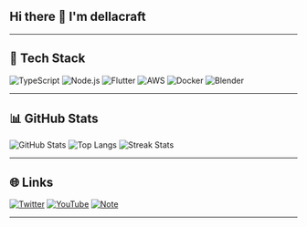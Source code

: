 ## Hi there 👋 I'm dellacraft

<!--
**dellacraft/dellacraft** is a ✨ _special_ ✨ repository because its `README.md` (this file) appears on your GitHub profile.

Here are some ideas to get you started:

- 🔭 I’m currently working on ...
- 🌱 I’m currently learning ...
- 👯 I’m looking to collaborate on ...
- 🤔 I’m looking for help with ...
- 💬 Ask me about ...
- 📫 How to reach me: ...
- 😄 Pronouns: ...
- ⚡ Fun fact: ...
-->

---

## 🚀 Tech Stack
![TypeScript](https://img.shields.io/badge/TypeScript-3178C6?logo=typescript&logoColor=white)
![Node.js](https://img.shields.io/badge/Node.js-339933?logo=node.js&logoColor=white)
![Flutter](https://img.shields.io/badge/Flutter-02569B?logo=flutter&logoColor=white)
![AWS](https://img.shields.io/badge/AWS-232F3E?logo=amazon-aws&logoColor=white)
![Docker](https://img.shields.io/badge/Docker-2496ED?logo=docker&logoColor=white)
![Blender](https://img.shields.io/badge/Blender-F5792A?logo=blender&logoColor=white)

---

## 📊 GitHub Stats
![GitHub Stats](https://github-readme-stats.vercel.app/api?username=dellacraft&show_icons=true&theme=radical)
![Top Langs](https://github-readme-stats.vercel.app/api/top-langs/?username=dellacraft&layout=compact&theme=radical)
![Streak Stats](https://github-readme-streak-stats.herokuapp.com/?user=dellacraft&theme=radical)

---

## 🌐 Links
[![Twitter](https://img.shields.io/twitter/follow/dellacraft65266?style=social)](https://twitter.com/dellacraft65266)
[![YouTube](https://img.shields.io/youtube/channel/subscribers/JGbZsorbVF8?style=social)](https://youtube.com/channel/JGbZsorbVF8)
[![Note](https://img.shields.io/badge/Note-記事はこちら-41C9B4?logo=bookstack&logoColor=white)](https://note.com/dellacraft)

---

